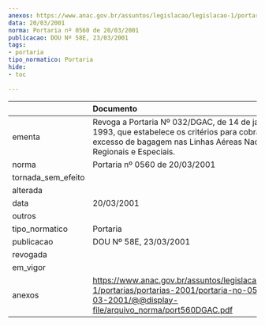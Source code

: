 ```yaml
---
anexos: https://www.anac.gov.br/assuntos/legislacao/legislacao-1/portarias/portarias-2001/portaria-no-0560-de-20-03-2001/@@display-file/arquivo_norma/port560DGAC.pdf
data: 20/03/2001
norma: Portaria nº 0560 de 20/03/2001
publicacao: DOU Nº 58E, 23/03/2001
tags:
- portaria
tipo_normatico: Portaria
hide: 
- toc 
 
---
```


|                    | Documento                                                                                                                                                                    |
|:-------------------|:-----------------------------------------------------------------------------------------------------------------------------------------------------------------------------|
| ementa             | Revoga a Portaria Nº 032/DGAC, de 14 de janeiro de 1993, que estabelece os critérios para cobrança de excesso de bagagem nas Linhas Aéreas Nacionais, Regionais e Especiais. |
| norma              | Portaria nº 0560 de 20/03/2001                                                                                                                                               |
| tornada_sem_efeito |                                                                                                                                                                              |
| alterada           |                                                                                                                                                                              |
| data               | 20/03/2001                                                                                                                                                                   |
| outros             |                                                                                                                                                                              |
| tipo_normatico     | Portaria                                                                                                                                                                     |
| publicacao         | DOU Nº 58E, 23/03/2001                                                                                                                                                       |
| revogada           |                                                                                                                                                                              |
| em_vigor           |                                                                                                                                                                              |
| anexos             | https://www.anac.gov.br/assuntos/legislacao/legislacao-1/portarias/portarias-2001/portaria-no-0560-de-20-03-2001/@@display-file/arquivo_norma/port560DGAC.pdf                |